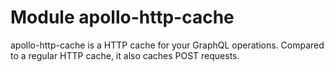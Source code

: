 # Module apollo-http-cache

apollo-http-cache is a HTTP cache for your GraphQL operations. Compared to a regular HTTP cache, it also caches POST requests.
